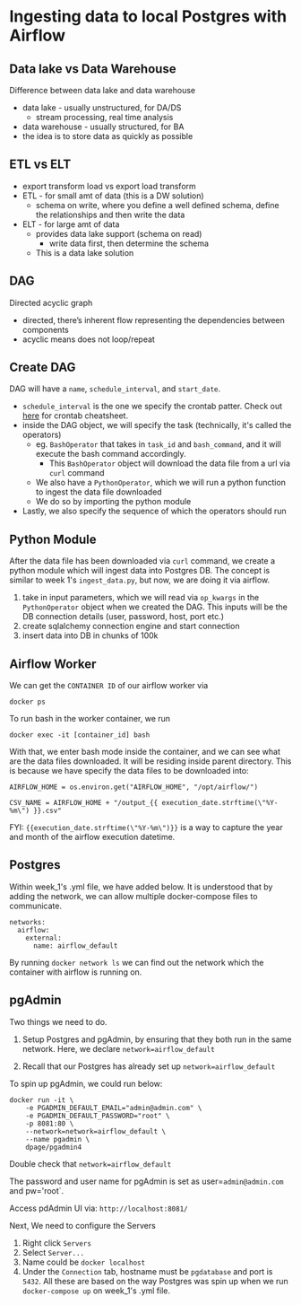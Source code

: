 # Ingesting data to local Postgres with Airflow

## Data lake vs Data Warehouse
Difference between data lake and data warehouse

- data lake - usually unstructured, for DA/DS
    - stream processing, real time analysis
- data warehouse - usually structured, for BA
- the idea is to store data as quickly as possible

## ETL vs ELT
- export transform load vs export load transform
- ETL - for small amt of data (this is a DW solution)
    - schema on write, where you define a well defined schema, define the relationships and then write the data
- ELT - for large amt of data
    - provides data lake support (schema on read)
        - write data first, then determine the schema
    - This is a data lake solution

## DAG
Directed acyclic graph

- directed, there’s inherent flow representing the dependencies between components
- acyclic means does not loop/repeat

## Create DAG
DAG will have a `name`, `schedule_interval`, and `start_date`.
- `schedule_interval` is the one we specify the crontab patter. Check out [here](https://crontab.guru/) for crontab cheatsheet. 
- inside the DAG object, we will specify the task (technically, it's called the operators)
  - eg. `BashOperator` that takes in `task_id` and `bash_command`, and it will execute the bash command accordingly.
    - This `BashOperator` object will download the data file from a url via `curl` command
  - We also have a `PythonOperator`, which we will run a python function to ingest the data file downloaded
  - We do so by importing the python module
- Lastly, we also specify the sequence of which the operators should run

## Python Module
After the data file has been downloaded via `curl` command, we create a python module which will ingest data into Postgres DB. The concept is similar to week 1's `ingest_data.py`, but now, we are doing it via airflow. 
1. take in input parameters, which we will read via `op_kwargs` in the `PythonOperator` object when we created the DAG. This inputs will be the DB connection details (user, password, host, port etc.)
2. create sqlalchemy connection engine and start connection
3. insert data into DB in chunks of 100k

## Airflow Worker
We can get the `CONTAINER ID` of our airflow worker via 
```
docker ps
```

To run bash in the worker container, we run 
```
docker exec -it [container_id] bash
```

With that, we enter bash mode inside the container, and we can see what are the data files downloaded. It will be residing inside parent directory. This is because we have specify the data files to be downloaded into:

```
AIRFLOW_HOME = os.environ.get("AIRFLOW_HOME", "/opt/airflow/")

CSV_NAME = AIRFLOW_HOME + "/output_{{ execution_date.strftime(\"%Y-%m\") }}.csv"

```

FYI: `{{execution_date.strftime(\"%Y-%m\")}}` is a way to capture the year and month of the airflow execution datetime. 

## Postgres

Within week_1's .yml file, we have added below. It is understood that by adding the network, we can allow multiple docker-compose files to communicate. 

```
networks:
  airflow:
    external:
      name: airflow_default
```

By running `docker network ls` we can find out the network which the container with airflow is running on. 


## pgAdmin
Two things we need to do. 

1. Setup Postgres and pgAdmin, by ensuring that they both run in the same network. Here, we declare `network=airflow_default`

2. Recall that our Postgres has already set up `network=airflow_default`

To spin up pgAdmin, we could run below:

```
docker run -it \  
    -e PGADMIN_DEFAULT_EMAIL="admin@admin.com" \  
    -e PGADMIN_DEFAULT_PASSWORD="root" \
    -p 8081:80 \ 
    --network=network=airflow_default \
    --name pgadmin \ 
    dpage/pgadmin4
```
Double check that `network=airflow_default`

The password and user name for pgAdmin is set as user=`admin@admin.com` and pw='root`.

Access pdAdmin UI via: `http://localhost:8081/` 

Next, We need to configure the Servers

1. Right click `Servers`
2. Select `Server...`
3. Name could be `docker localhost`
4. Under the `Connection` tab, hostname must be `pgdatabase` and port is `5432`. All these are based on the way Postgres was spin up when we run `docker-compose up` on week_1's .yml file. 

